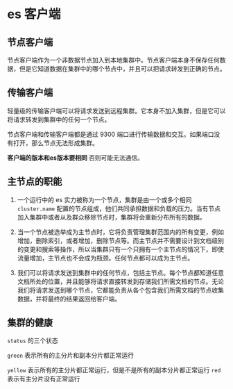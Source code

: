 # es 客户端

## 节点客户端

节点客户端作为一个非数据节点加入到本地集群中。节点客户端本身不保存任何数据，但是它知道数据在集群中的哪个节点中，并且可以把请求转发到正确的节点。

## 传输客户端

轻量级的传输客户端可以将请求发送到远程集群。它本身不加入集群，但是它可以将请求转发到集群中的任何一个节点。

节点客户端和传输客户端都是通过 9300 端口进行传输数据和交互。如果端口没有打开，那么节点无法形成集群。

**客户端的版本和es版本要相同** 否则可能无法通信。

## 主节点的职能

1. 一个运行中的 es 实力被称为一个节点，集群是由一个或多个相同 `cluster.name` 配置的节点组成，他们共同承担数据和负载的压力。当有节点加入集群中或者从及群众移除节点时，集群将会重新分布所有的数据。

2. 当一个节点被选举成为主节点时，它将负责管理集群范围内的所有变更，例如增加，删除索引，或者增加，删除节点等。而主节点并不需要设计到文档级别的变更和搜索等操作，所以当集群只有一个只拥有一个主节点的情况下，即使流量增加，主节点也不会成为瓶颈。任何节点都可以成为主节点。

3. 我们可以将请求发送到集群中的任何节点，包括主节点。每个节点都知道任意文档所处的位置，并且能够将请求直接转发到存储我们所需文档的节点。无论我们将请求发送到哪个节点，它都能负责从各个包含我们所需文档的节点收集数据，并将最终的结果返回给客户端。

## 集群的健康

`status` 的三个状态

`green` 表示所有的主分片和副本分片都正常运行

`yellow` 表示所有的主分片都正常运行，但是不是所有的副本分片都正常运行
`red` 表示有主分片没有正常运行
